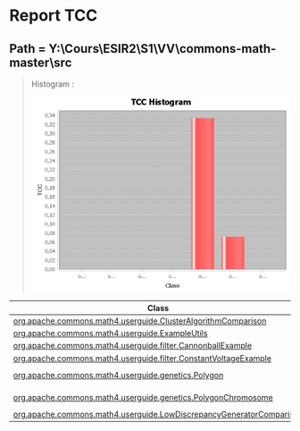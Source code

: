 # Report TCC
## Path = Y:\Cours\ESIR2\S1\VV\commons-math-master\src

> 
> Histogram :
> 
> ![Histogram](./histogram.jpeg)

|Class|TCC|
|---|---|
|[org.apache.commons.math4.userguide.ClusterAlgorithmComparison](./graphs/org.apache.commons.math4.userguide.ClusterAlgorithmComparison.dot)|0/21 = 0.0|
|[org.apache.commons.math4.userguide.ExampleUtils](./graphs/org.apache.commons.math4.userguide.ExampleUtils.dot)|0/1 = 0.0|
|[org.apache.commons.math4.userguide.filter.CannonballExample](./graphs/org.apache.commons.math4.userguide.filter.CannonballExample.dot)|0/6 = 0.0|
|[org.apache.commons.math4.userguide.filter.ConstantVoltageExample](./graphs/org.apache.commons.math4.userguide.filter.ConstantVoltageExample.dot)|0/6 = 0.0|
|[org.apache.commons.math4.userguide.genetics.Polygon](./graphs/org.apache.commons.math4.userguide.genetics.Polygon.dot)|1/3 = 0.3333333333333333|
|[org.apache.commons.math4.userguide.genetics.PolygonChromosome](./graphs/org.apache.commons.math4.userguide.genetics.PolygonChromosome.dot)|2/28 = 0.07142857142857142|
|[org.apache.commons.math4.userguide.LowDiscrepancyGeneratorComparison](./graphs/org.apache.commons.math4.userguide.LowDiscrepancyGeneratorComparison.dot)|0/6 = 0.0|
